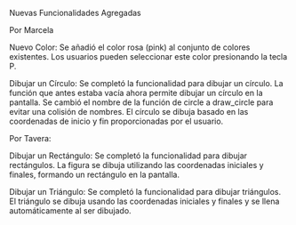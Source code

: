 Nuevas Funcionalidades Agregadas

Por Marcela 

Nuevo Color: 
Se añadió el color rosa (pink) al conjunto de colores existentes. Los usuarios pueden seleccionar este color presionando la tecla P.

Dibujar un Círculo: 
Se completó la funcionalidad para dibujar un círculo. La función que antes estaba vacía ahora permite dibujar un círculo en la pantalla. Se cambió el nombre de la función de circle a draw_circle para evitar una colisión de nombres. El círculo se dibuja basado en las coordenadas de inicio y fin proporcionadas por el usuario.

Por Tavera:

Dibujar un Rectángulo: Se completó la funcionalidad para dibujar rectángulos. La figura se dibuja utilizando las coordenadas iniciales y finales, formando un rectángulo en la pantalla.

Dibujar un Triángulo: 
Se completó la funcionalidad para dibujar triángulos. El triángulo se dibuja usando las coordenadas iniciales y finales y se llena automáticamente al ser dibujado.
